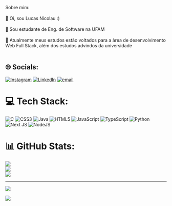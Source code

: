 Sobre mim:<br/><br/>
👋 Oi, sou Lucas Nicolau :) <br/><br>👀 Sou estudante de Eng. de Software na UFAM <br/><br>🌱 Atualmente meus estudos estão voltados para a àrea de desenvolvimento Web Full Stack, além dos estudos advindos da universidade <br/><br>


## 🌐 Socials:
[![Instagram](https://img.shields.io/badge/Instagram-%23E4405F.svg?logo=Instagram&logoColor=white)](https://instagram.com/_lucasnicolau_) [![LinkedIn](https://img.shields.io/badge/LinkedIn-%230077B5.svg?logo=linkedin&logoColor=white)](https://linkedin.com/in/lucasnicolau-dev) [![email](https://img.shields.io/badge/Email-D14836?logo=gmail&logoColor=white)](mailto:nicolau.lucas04@gmail.com) 

# 💻 Tech Stack:
![C](https://img.shields.io/badge/c-%2300599C.svg?style=for-the-badge&logo=c&logoColor=white) ![CSS3](https://img.shields.io/badge/css3-%231572B6.svg?style=for-the-badge&logo=css3&logoColor=white) ![Java](https://img.shields.io/badge/java-%23ED8B00.svg?style=for-the-badge&logo=openjdk&logoColor=white) ![HTML5](https://img.shields.io/badge/html5-%23E34F26.svg?style=for-the-badge&logo=html5&logoColor=white) ![JavaScript](https://img.shields.io/badge/javascript-%23323330.svg?style=for-the-badge&logo=javascript&logoColor=%23F7DF1E) ![TypeScript](https://img.shields.io/badge/typescript-%23007ACC.svg?style=for-the-badge&logo=typescript&logoColor=white) ![Python](https://img.shields.io/badge/python-3670A0?style=for-the-badge&logo=python&logoColor=ffdd54) ![Next JS](https://img.shields.io/badge/Next-black?style=for-the-badge&logo=next.js&logoColor=white) ![NodeJS](https://img.shields.io/badge/node.js-6DA55F?style=for-the-badge&logo=node.js&logoColor=white)
# 📊 GitHub Stats:
![](https://github-readme-stats.vercel.app/api?username=lucasnicolau30&theme=dark&hide_border=false&include_all_commits=false&count_private=false)<br/>
![](https://nirzak-streak-stats.vercel.app/?user=lucasnicolau30&theme=dark&hide_border=false)<br/>
![](https://github-readme-stats.vercel.app/api/top-langs/?username=lucasnicolau30&theme=dark&hide_border=false&include_all_commits=false&count_private=false&layout=compact)

---
[![](https://visitcount.itsvg.in/api?id=lucasnicolau30&icon=0&color=0)](https://visitcount.itsvg.in)

[![](https://visitcount.itsvg.in/api?id=lucasnicolau30&icon=0&color=0)](https://visitcount.itsvg.in)
